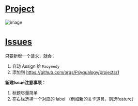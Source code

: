 # [Project](https://github.com/orgs/Psyqualogy/projects/1/views/2)
![image](https://github.com/user-attachments/assets/ad3bda27-7728-4c84-bea2-1ffd3cf14737)


# [Issues](https://github.com/Psyqualogy/Project-Psyqualogy/issues/)

只要新增一个请求，就会：

1. 自动 Assign 给 `Maoyeedy`
2. 添加到 https://github.com/orgs/Psyqualogy/projects/1

**新建Issue注意事项：**

1. 标题尽量简单
2. 在右栏选择一个对应的 label （例如新的关卡道具，则选feature）
